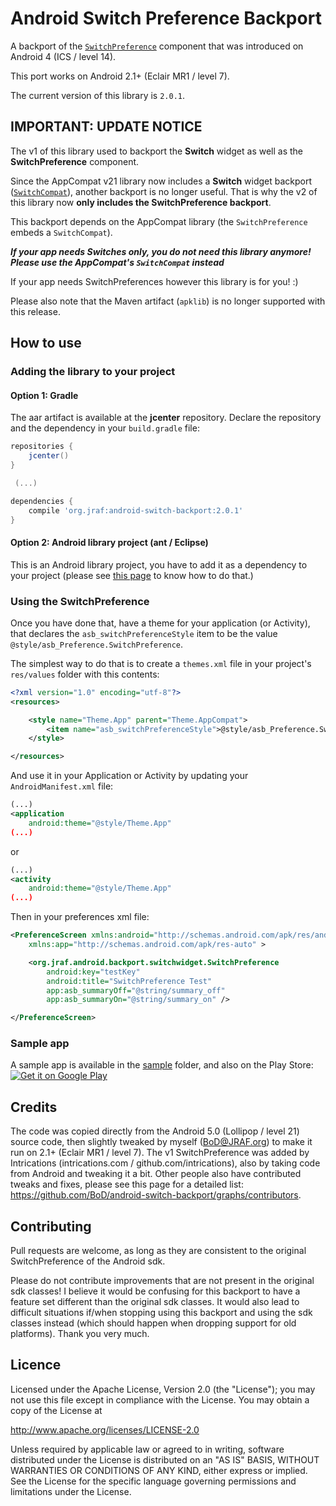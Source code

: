 Android Switch Preference Backport
===

A backport of the [`SwitchPreference`](http://developer.android.com/reference/android/preference/SwitchPreference.html) component that was introduced on Android 4 (ICS / level 14).

This port works on Android 2.1+ (Eclair MR1 / level 7).

The current version of this library is `2.0.1`.

IMPORTANT: UPDATE NOTICE
---
The v1 of this library used to backport the **Switch** widget as well as the **SwitchPreference** component.

Since the AppCompat v21 library now includes a **Switch** widget backport ([`SwitchCompat`](http://developer.android.com/reference/android/support/v7/widget/SwitchCompat.html)),
another backport is no longer useful.  That is why the v2 of this library now **only includes the SwitchPreference backport**.

This backport depends on the AppCompat library (the `SwitchPreference` embeds a `SwitchCompat`).

***If your app needs Switches only, you do not need this library anymore!  Please use the AppCompat's `SwitchCompat` instead***

If your app needs SwitchPreferences however this library is for you! :)

Please also note that the Maven artifact (`apklib`) is no longer supported with this release.


How to use
---

### Adding the library to your project

#### Option 1: Gradle

The aar artifact is available at the **jcenter** repository. Declare the repository and the
dependency in your `build.gradle` file:
```groovy
repositories {
    jcenter()
}

 (...)

dependencies {
    compile 'org.jraf:android-switch-backport:2.0.1'
}
```

#### Option 2: Android library project (ant / Eclipse)

This is an Android library project, you have to add it as a dependency to your project (please
see [this page](http://developer.android.com/guide/developing/projects/projects-eclipse.html#ReferencingLibraryProject)
to know how to do that.)

### Using the SwitchPreference

Once you have done that, have a theme for your application (or Activity), that declares the `asb_switchPreferenceStyle` item
to be the value `@style/asb_Preference.SwitchPreference`.

The simplest way to do that is to create a `themes.xml` file in your project's `res/values` folder with this contents:
```xml
<?xml version="1.0" encoding="utf-8"?>
<resources>

    <style name="Theme.App" parent="Theme.AppCompat">
        <item name="asb_switchPreferenceStyle">@style/asb_Preference.SwitchPreference</item>
    </style>

</resources>
```
And use it in your Application or Activity by updating your `AndroidManifest.xml` file:
```xml
(...)
<application
    android:theme="@style/Theme.App"
(...)
```

or
```xml
(...)
<activity
    android:theme="@style/Theme.App"
(...)
```

Then in your preferences xml file:

```xml
<PreferenceScreen xmlns:android="http://schemas.android.com/apk/res/android"
    xmlns:app="http://schemas.android.com/apk/res-auto" >

    <org.jraf.android.backport.switchwidget.SwitchPreference
        android:key="testKey"
        android:title="SwitchPreference Test"
        app:asb_summaryOff="@string/summary_off"
        app:asb_summaryOn="@string/summary_on" />

</PreferenceScreen>
```

### Sample app

A sample app is available in the [sample](sample) folder, and also on the Play Store:
[![Get it on Google Play](http://www.android.com/images/brand/get_it_on_play_logo_small.png)](https://play.google.com/store/apps/details?id=org.jraf.android.backport.switchwidget.sample)

Credits
---

The code was copied directly from the Android 5.0 (Lollipop / level 21) source code, then slightly tweaked by myself (BoD@JRAF.org) to make
it run on 2.1+ (Eclair MR1 / level 7).
The v1 SwitchPreference was added by Intrications (intrications.com / github.com/intrications), also by taking code
from Android and tweaking it a bit.  Other people also have contributed tweaks and fixes, please see this page for a detailed
list: https://github.com/BoD/android-switch-backport/graphs/contributors.

Contributing
---

Pull requests are welcome, as long as they are consistent to the original SwitchPreference of the
Android sdk.

Please do not contribute improvements that are not present in the original sdk classes!  I believe it would be
confusing for this backport to have a feature set different than the original sdk classes.
It would also lead to difficult situations if/when stopping using this backport and using the sdk classes instead
(which should happen when dropping support for old platforms).  Thank you very much.

Licence
---

Licensed under the Apache License, Version 2.0 (the "License");
you may not use this file except in compliance with the License.
You may obtain a copy of the License at

http://www.apache.org/licenses/LICENSE-2.0

Unless required by applicable law or agreed to in writing, software
distributed under the License is distributed on an "AS IS" BASIS,
WITHOUT WARRANTIES OR CONDITIONS OF ANY KIND, either express or implied.
See the License for the specific language governing permissions and
limitations under the License.

